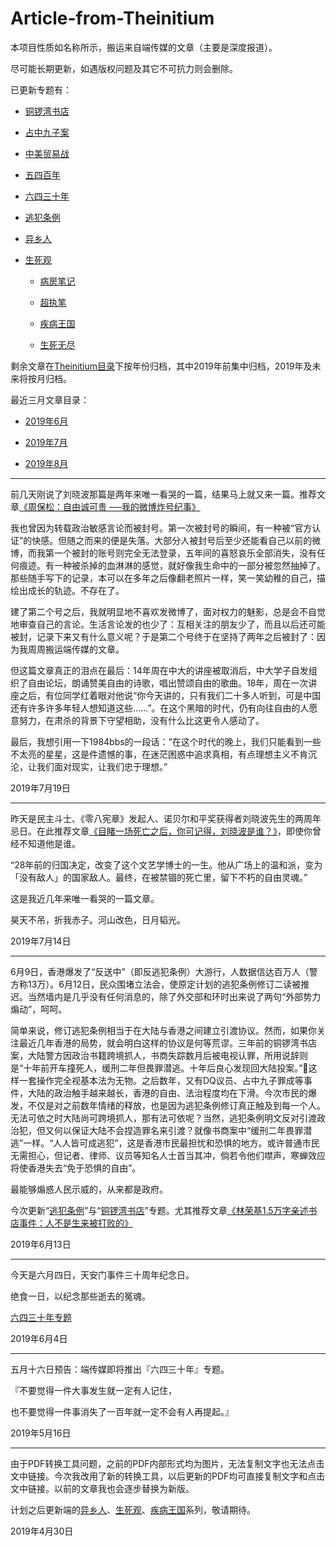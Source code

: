 # Article-from-Theinitium

本项目性质如名称所示，搬运来自端传媒的文章（主要是深度报道）。

尽可能长期更新，如遇版权问题及其它不可抗力则会删除。

已更新专题有：

- [铜锣湾书店](./Theinitium/铜锣湾书店)

- [占中九子案](./Theinitium/占中九子案)

- [中美贸易战](./Theinitium/中美贸易战)

- [五四百年](./Theinitium/五四百年)

- [六四三十年](./Theinitium/六四三十年)

- [逃犯条例](./Theinitium/逃犯条例)

- [异乡人](./Theinitium/异乡人)

- [生死观](./Theinitium/生死观)

   - [病房笔记](./Theinitium/生死观/病房笔记)

   - [超执笔](./Theinitium/生死观/超执笔)

   - [疾病王国](./Theinitium/生死观/疾病王国)

   - [生死无尽](./Theinitium/生死观/生死无尽)

剩余文章在[Theinitium目录](./Theinitium)下按年份归档，其中2019年前集中归档，2019年及未来将按月归档。

最近三月文章目录：

- [2019年6月](./Theinitium/2019年/6月)

- [2019年7月](./Theinitium/2019年/7月)

- [2019年8月](./Theinitium/2019年/8月)

---

前几天刚说了刘晓波那篇是两年来唯一看哭的一篇，结果马上就又来一篇。推荐文章[《周保松：自由诚可贵 ──我的微博炸号纪事》](./Theinitium/2019年/7月/20190716-周保松：自由诚可贵──我的微博炸号纪事.pdf)

我也曾因为转载政治敏感言论而被封号。第一次被封号的瞬间，有一种被“官方认证”的快感。但随之而来的便是失落。大部分人被封号后至少还能看自己以前的微博，而我第一个被封的账号则完全无法登录，五年间的喜怒哀乐全部消失，没有任何痕迹。有一种被杀掉的血淋淋的感觉，就好像我生命中的一部分被忽然抽掉了。那些随手写下的记录，本可以在多年之后像翻老照片一样，笑一笑幼稚的自己，描绘出成长的轨迹。不存在了。

建了第二个号之后，我就明显地不喜欢发微博了，面对权力的魅影，总是会不自觉地审查自己的言论。生活言论发的也少了：互相关注的朋友少了，而且以后还可能被封，记录下来又有什么意义呢？于是第二个号终于在坚持了两年之后被封了：因为我周周搬运端传媒的文章。

但这篇文章真正的泪点在最后：14年周在中大的讲座被取消后，中大学子自发组织了自由论坛，朗诵赞美自由的诗歌，唱出赞颂自由的歌曲。18年，周在一次讲座之后，有位同学红着眼对他说“你今天讲的，只有我们二十多人听到，可是中国还有许多许多年轻人想知道这些……”。在这个黑暗的时代，仍有向往自由的人愿意努力，在肃杀的背景下守望相助，没有什么比这更令人感动了。

最后，我想引用一下1984bbs的一段话：“在这个时代的晚上，我们只能看到一些不太亮的星星，这是件遗憾的事，在迷茫困惑中追求真相，有点理想主义不肯沉沦，让我们面对现实，让我们忠于理想。”

2019年7月19日

---

昨天是民主斗士、《零八宪章》发起人、诺贝尔和平奖获得者刘晓波先生的两周年忌日。在此推荐文章[《目睹一场死亡之后，你可记得，刘晓波是谁？》](./Theinitium/2019年前/20170714-目睹一场死亡之后，你可记得，刘晓波是谁？.pdf)，即使你曾经不知道他是谁。

“28年前的归国决定，改变了这个文艺学博士的一生。他从广场上的温和派，变为「没有敌人」的国家敌人。最终，在被禁锢的死亡里，留下不朽的自由灵魂。”

这是我近几年来唯一看哭的一篇文章。

昊天不吊，折我赤子。河山改色，日月韬光。

2019年7月14日

---

6月9日，香港爆发了“反送中”（即反逃犯条例）大游行，人数据信达百万人（警方称13万）。6月12日，民众围堵立法会，使原定计划的逃犯条例修订二读被推迟。当然墙内是几乎没有任何消息的，除了外交部和环时出来说了两句“外部势力煽动”，呵呵。

简单来说，修订逃犯条例相当于在大陆与香港之间建立引渡协议。然而，如果你关注最近几年香港的局势，就会明白这样的协议是何等荒谬。三年前的铜锣湾书店案，大陆警方因政治书籍跨境抓人，书商失踪数月后被电视认罪，所用说辞则是“十年前开车撞死人，缓刑二年但畏罪潜逃。十年后良心发现回大陆投案。”🤮这样一套操作完全视基本法为无物。之后数年，又有DQ议员、占中九子罪成等事件，大陆的政治触手越来越长，香港的自由、法治程度均在下滑。今次市民的爆发，不仅是对之前数年情绪的释放，也是因为逃犯条例修订真正触及到每一个人。无法可依之时大陆尚可跨境抓人，那有法可依呢？当然，逃犯条例明文反对引渡政治犯，但又何以保证大陆不会捏造罪名来引渡？就像书商案中“缓刑二年畏罪潜逃”一样。“人人皆可成逃犯”，这是香港市民最担忧和恐惧的地方。或许普通市民无需担心，但记者、律师、议员等知名人士首当其冲，倘若令他们噤声，寒蝉效应将使香港失去“免于恐惧的自由”。

最能够煽惑人民示威的，从来都是政府。

今次更新“[逃犯条例](./Theinitium/逃犯条例)”与“[铜锣湾书店](./Theinitium/铜锣湾书店)”专题。尤其推荐文章[《林荣基1.5万字亲述书店事件：人不是生来被打败的》](./Theinitium/铜锣湾书店/20160806-林荣基1.5万字亲述书店事件：人不是生来被打败的.pdf)

2019年6月13日

---

今天是六月四日，天安门事件三十周年纪念日。

绝食一日，以纪念那些逝去的冤魂。

[六四三十年专题](./Theinitium/六四三十年)

2019年6月4日

---

五月十六日预告：端传媒即将推出『六四三十年』专题。

『不要觉得一件大事发生就一定有人记住，

也不要觉得一件事消失了一百年就一定不会有人再提起。』

2019年5月16日

---

由于PDF转换工具问题，之前的PDF内部形式均为图片，无法复制文字也无法点击文中链接。今次我改用了新的转换工具，以后更新的PDF均可直接复制文字和点击文中链接。以前的文章我也会逐步替换为新版。

计划之后更新端的[异乡人](./Theinitium/异乡人)、[生死观](./Theinitium/生死观)、[疾病王国](./Theinitium/生死观/疾病王国)系列，敬请期待。

2019年4月30日